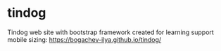# tindog
Tindog web site with bootstrap framework created for learning support mobile sizing:
https://bogachev-ilya.github.io/tindog/
